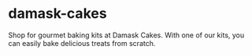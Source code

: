 # damask-cakes
Shop for gourmet baking kits at Damask Cakes. With one of our kits, you can easily bake delicious treats from scratch.
